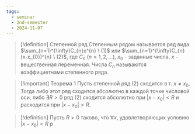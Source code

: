 ```yaml
---
tags:
  - seminar
  - 2nd-semester
  - 2024-11-07
---
```


> [!definition] Степенной ряд
> Степенным рядом называется ряд вида $\sum_{n=1}^{\infty}C_{n}x^{n} \ (1)$ или $\sum_{n=1}^{\infty}C_{n}(x-x_{0})^{n} \ (2)$, где $C_{n} \ (n=1,2,\dots)$, $x_{0}$ - заданные числа, $x$ - вещественная переменная. Числа $C_{n}$ называются коэффициетнами степенного ряда.

> [!important] Теорема 1
> Пусть степенной ряд (2) сходится в т. $x \neq x_{0}$. Тогда либо этот ряд сходится абсолютно в каждой точке числовой оси, либо $\exists R>0$ ряд (2) сходится абсолютно при $|x-x_{0}| < R$ и расходится при $|x-x_{0}|> R$.

> [!definition] Пусть $R > 0$ таково, что  $\forall x$, удовлетворяющих условию $|x - x_{0}| < R$ р
